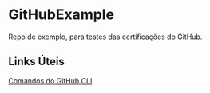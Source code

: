 # GitHubExample
Repo de exemplo, para testes das certificações do GitHub.

## Links Úteis

[Comandos do GitHub CLI](https://cli.github.com/manual/)
